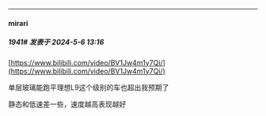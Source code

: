 ﻿
*****

####  mirari  
##### 1941#       发表于 2024-5-6 13:16

[https://www.bilibili.com/video/BV1Jw4m1y7Qi/](https://www.bilibili.com/video/BV1Jw4m1y7Qi/)

单层玻璃能跑平理想L9这个级别的车也超出我预期了

静态和低速差一些，速度越高表现越好

